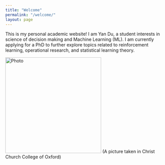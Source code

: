 ```yaml
---
title: "Welcome"
permalink: "/welcome/"
layout: page
---
```


This is my personal academic website! I am Yan Du, a student interests in science of decision making and Machine Learning (ML). I am currently applying for a PhD to further explore topics related to reinforcement learning, operational research, and statistical learning theory.

<img src="/IMG_1740.jpeg" alt="Photo" style="width: 300px; height: auto;">
(A picture taken in Christ Church College of Oxford)
